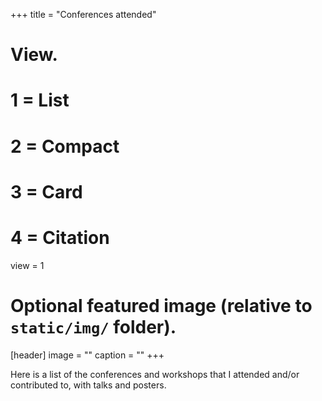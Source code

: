 +++
title = "Conferences attended"

# View.
#   1 = List
#   2 = Compact
#   3 = Card
#   4 = Citation
view = 1

# Optional featured image (relative to `static/img/` folder).
[header]
image = ""
caption = ""
+++

Here is a list of the conferences and workshops that I attended and/or contributed to, with talks and posters.
